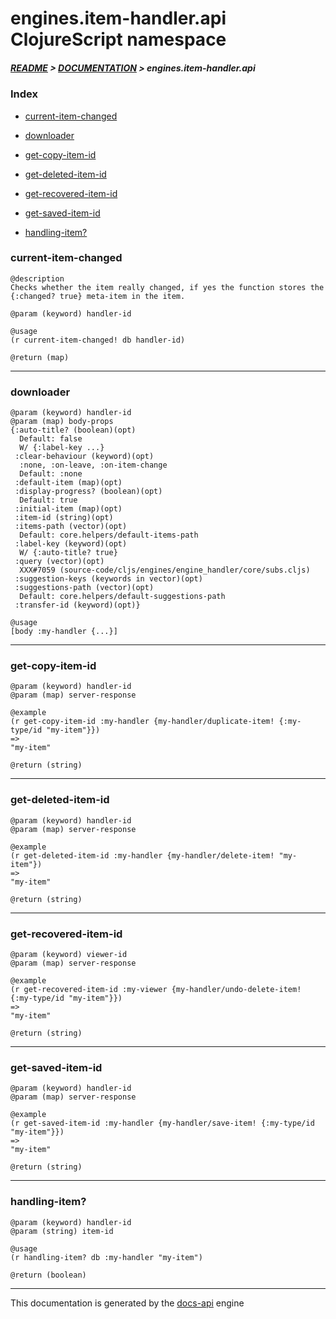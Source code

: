 
# engines.item-handler.api ClojureScript namespace

##### [README](../../../../README.md) > [DOCUMENTATION](../../../COVER.md) > engines.item-handler.api

### Index

- [current-item-changed](#current-item-changed)

- [downloader](#downloader)

- [get-copy-item-id](#get-copy-item-id)

- [get-deleted-item-id](#get-deleted-item-id)

- [get-recovered-item-id](#get-recovered-item-id)

- [get-saved-item-id](#get-saved-item-id)

- [handling-item?](#handling-item)

### current-item-changed

```
@description
Checks whether the item really changed, if yes the function stores the
{:changed? true} meta-item in the item.
```

```
@param (keyword) handler-id
```

```
@usage
(r current-item-changed! db handler-id)
```

```
@return (map)
```

---

### downloader

```
@param (keyword) handler-id
@param (map) body-props
{:auto-title? (boolean)(opt)
  Default: false
  W/ {:label-key ...}
 :clear-behaviour (keyword)(opt)
  :none, :on-leave, :on-item-change
  Default: :none
 :default-item (map)(opt)
 :display-progress? (boolean)(opt)
  Default: true
 :initial-item (map)(opt)
 :item-id (string)(opt)
 :items-path (vector)(opt)
  Default: core.helpers/default-items-path
 :label-key (keyword)(opt)
  W/ {:auto-title? true}
 :query (vector)(opt)
  XXX#7059 (source-code/cljs/engines/engine_handler/core/subs.cljs)
 :suggestion-keys (keywords in vector)(opt)
 :suggestions-path (vector)(opt)
  Default: core.helpers/default-suggestions-path
 :transfer-id (keyword)(opt)}
```

```
@usage
[body :my-handler {...}]
```

---

### get-copy-item-id

```
@param (keyword) handler-id
@param (map) server-response
```

```
@example
(r get-copy-item-id :my-handler {my-handler/duplicate-item! {:my-type/id "my-item"}})
=>
"my-item"
```

```
@return (string)
```

---

### get-deleted-item-id

```
@param (keyword) handler-id
@param (map) server-response
```

```
@example
(r get-deleted-item-id :my-handler {my-handler/delete-item! "my-item"})
=>
"my-item"
```

```
@return (string)
```

---

### get-recovered-item-id

```
@param (keyword) viewer-id
@param (map) server-response
```

```
@example
(r get-recovered-item-id :my-viewer {my-handler/undo-delete-item! {:my-type/id "my-item"}})
=>
"my-item"
```

```
@return (string)
```

---

### get-saved-item-id

```
@param (keyword) handler-id
@param (map) server-response
```

```
@example
(r get-saved-item-id :my-handler {my-handler/save-item! {:my-type/id "my-item"}})
=>
"my-item"
```

```
@return (string)
```

---

### handling-item?

```
@param (keyword) handler-id
@param (string) item-id
```

```
@usage
(r handling-item? db :my-handler "my-item")
```

```
@return (boolean)
```

---

This documentation is generated by the [docs-api](https://github.com/bithandshake/docs-api) engine

